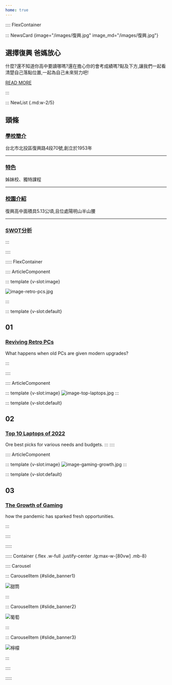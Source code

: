 ```yaml
---
home: true
---
```


:::: FlexContainer

::: NewsCard {image="/images/復興.jpg" image_md="/images/復興.jpg"}

## 選擇復興 爸媽放心

什麼?還不知道你高中要讀哪嗎?還在擔心你的會考成績嗎?點及下方,讓我們一起看清楚自己落點位置,一起為自己未來努力吧!

[READ MORE](#)

:::

::: NewList {.md:w-2/5}

## 頭條

### [學校簡介](/intro)

台北市北投區復興路4段70號,創立於1953年

---

### [特色](#)

姊妹校、獨特課程

---

### [校園介紹](#)

復興高中面積具5.13公頃,且位處陽明山半山腰

---
### [SWOT分析](#)
:::

::::

::::: FlexContainer

:::: ArticleComponent

::: template {v-slot:image}

![image-retro-pcs.jpg](/images/image-retro-pcs.jpg)

:::

::: template {v-slot:default}

## 01

### [Reviving Retro PCs](#)

What happens when old PCs are given modern upgrades?

:::

::::

:::: ArticleComponent

::: template {v-slot:image}
![image-top-laptops.jpg](/images/image-top-laptops.jpg)
:::

::: template {v-slot:default}

## 02

### [Top 10 Laptops of 2022](#)

Ore best picks for various needs and budgets.
:::
::::

:::: ArticleComponent

::: template {v-slot:image}
![image-gaming-growth.jpg](/images/image-gaming-growth.jpg)
:::

::: template {v-slot:default}

## 03

### [The Growth of Gaming](#)

how the pandemic has sparked fresh opportunities.

:::

::::

:::::

::::: Container {.flex .w-full .justify-center .lg:max-w-[80vw] .mb-8}

:::: Carousel

::: CarouselItem {#slide_banner1}

![甜筒](https://img.daisyui.com/images/stock/photo-1559703248-dcaaec9fab78.jpg)

:::

::: CarouselItem {#slide_banner2}

![葡萄](https://img.daisyui.com/images/stock/photo-1565098772267-60af42b81ef2.jpg)

:::

::: CarouselItem {#slide_banner3}

![檸檬](https://img.daisyui.com/images/stock/photo-1572635148818-ef6fd45eb394.jpg)

:::

::::

:::::
